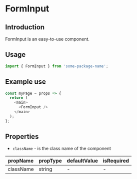 # FormInput

<!-- STORY -->

## Introduction

FormInput is an easy-to-use component.

## Usage

```javascript
import { FormInput } from 'some-package-name';
```

## Example use

```javascript
const myPage = props => {
  return (
    <main>
      <FormInput />
    </main>
  );
};
```

## Properties

- `className` - is the class name of the component

| propName  | propType | defaultValue | isRequired |
| --------- | -------- | ------------ | ---------- |
| className | string   | -            | -          |
